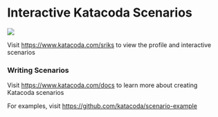 # Interactive Katacoda Scenarios

[![](http://shields.katacoda.com/katacoda/sriks/count.svg)](https://www.katacoda.com/sriks "Get your profile on Katacoda.com")

Visit https://www.katacoda.com/sriks to view the profile and interactive scenarios

### Writing Scenarios
Visit https://www.katacoda.com/docs to learn more about creating Katacoda scenarios

For examples, visit https://github.com/katacoda/scenario-example
